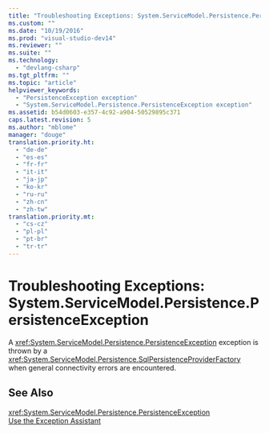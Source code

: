 ```yaml
---
title: "Troubleshooting Exceptions: System.ServiceModel.Persistence.PersistenceException"
ms.custom: ""
ms.date: "10/19/2016"
ms.prod: "visual-studio-dev14"
ms.reviewer: ""
ms.suite: ""
ms.technology: 
  - "devlang-csharp"
ms.tgt_pltfrm: ""
ms.topic: "article"
helpviewer_keywords: 
  - "PersistenceException exception"
  - "System.ServiceModel.Persistence.PersistenceException exception"
ms.assetid: b54d0603-e357-4c92-a904-50529895c371
caps.latest.revision: 5
ms.author: "mblome"
manager: "douge"
translation.priority.ht: 
  - "de-de"
  - "es-es"
  - "fr-fr"
  - "it-it"
  - "ja-jp"
  - "ko-kr"
  - "ru-ru"
  - "zh-cn"
  - "zh-tw"
translation.priority.mt: 
  - "cs-cz"
  - "pl-pl"
  - "pt-br"
  - "tr-tr"
---
```

# Troubleshooting Exceptions: System.ServiceModel.Persistence.PersistenceException
A <xref:System.ServiceModel.Persistence.PersistenceException> exception is thrown by a <xref:System.ServiceModel.Persistence.SqlPersistenceProviderFactory> when general connectivity errors are encountered.  
  
## See Also  
 <xref:System.ServiceModel.Persistence.PersistenceException>   
 [Use the Exception Assistant](../Topic/How%20to:%20Use%20the%20Exception%20Assistant.md)